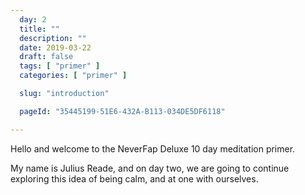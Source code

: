 ```yaml
---
  day: 2
  title: ""
  description: ""
  date: 2019-03-22
  draft: false
  tags: [ "primer" ]
  categories: [ "primer" ]

  slug: "introduction"

  pageId: "35445199-51E6-432A-B113-034DE5DF6118"

---
```


Hello and welcome to the NeverFap Deluxe 10 day meditation primer.

My name is Julius Reade, and on day two, we are going to continue exploring this idea of being calm, and at one with ourselves.


